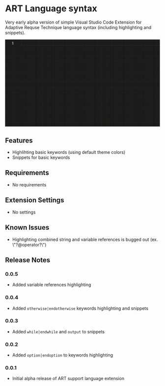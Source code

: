 # ART Language syntax

Very early alpha version of simple Visual Studio Code Extension for Adaptive Requse Technique language syntax (including highlighting and snippets). 

![preview](images/preview.gif)

## Features

- Highlihting basic keywords (using default theme colors)
- Snippets for basic keywords

## Requirements

- No requirements

## Extension Settings

- No settings

## Known Issues

- Highlighting combined string and variable references is bugged out (ex. \\"?@operator?\\")

## Release Notes

### 0.0.5
- Added variable references highlighting

### 0.0.4
- Added `otherwise|endotherwise` keywords highlighting and snippets

### 0.0.3
- Added `while|endwhile` and `output` to snippets

### 0.0.2
- Added `option|endoption` to keywords highlighting

### 0.0.1
- Initial alpha release of ART support language extension